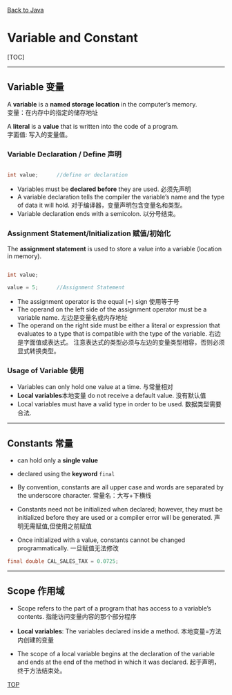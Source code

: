 [Back to Java](../index.md)

# Variable and Constant

[TOC]

***

## Variable 变量

A **variable** is a **named storage location** in the computer’s memory.<br>
变量：在内存中的指定的储存地址<br>

A **literal** is a **value** that is written into the code of a program.<br>
字面值: 写入的变量值。<br>

### Variable Declaration / Define 声明

```java

int value;      //define or declaration

```

- Variables must be **declared before** they are used.
    必须先声明
- A variable declaration tells the compiler the variable’s name and the type of data it will hold. 
    对于编译器，变量声明包含变量名和类型。
- Variable declaration ends with a semicolon. 以分号结束。

### Assignment Statement/Initialization 赋值/初始化

The **assignment statement** is used to store a value into a variable (location in memory).

```java

int value;

value = 5;      //Assignment Statement

```

- The assignment operator is the equal (=) sign
    使用等于号
- The operand on the left side of the assignment
operator must be a variable name.
    左边是变量名或内存地址
- The operand on the right side must be either a literal or expression that evaluates to a type that is compatible with the type of the variable.
    右边是字面值或表达式。
    注意表达式的类型必须与左边的变量类型相容，否则必须显式转换类型。

### Usage of Variable 使用

- Variables can only hold one value at a time.
    与常量相对
- **Local variables**本地变量 do not receive a default value.
    没有默认值
- Local variables must have a valid type in order to be used.
    数据类型需要合法.

---

## Constants 常量

- can hold only a **single value**

- declared using the **keyword** `final`

- By convention, constants are all upper case and words are separated by the underscore character.
    常量名：大写+下横线

- Constants need not be initialized when declared; however, they must be initialized before they are used or a compiler error will be generated.
    声明无需赋值,但使用之前赋值

- Once initialized with a value, constants cannot be changed programmatically.
    一旦赋值无法修改

```java
final double CAL_SALES_TAX = 0.0725;
```

---

## Scope 作用域

- Scope refers to the part of a program that has access to a variable’s contents.
    指能访问变量内容的那个部分程序

- **Local variables**: The variables declared inside a method.
    本地变量=方法内创建的变量

- The scope of a local variable begins at the declaration of the variable and ends
at the end of the method in which it was declared.
    起于声明，终于方法结束处。


[TOP](#variable-and-constant)
